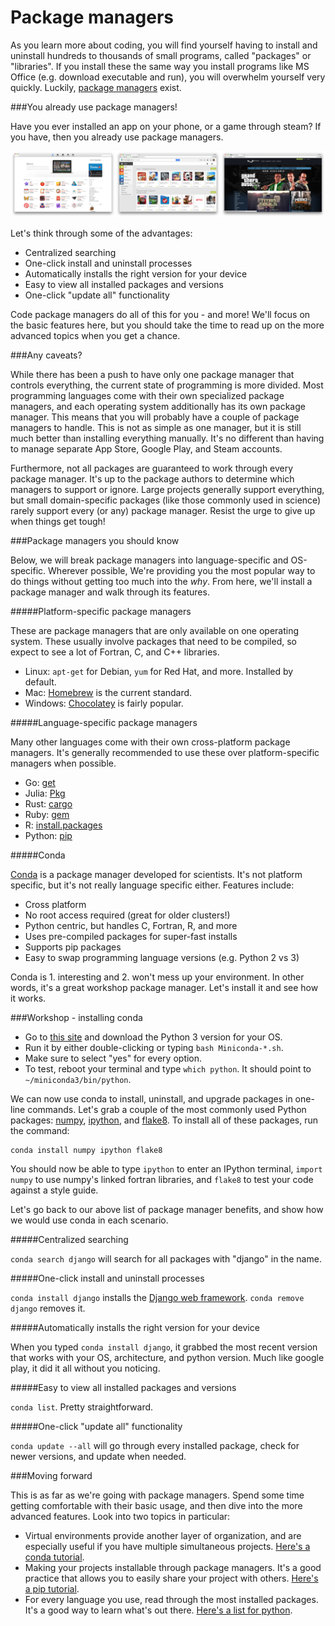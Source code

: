 Package managers
================

As you learn more about coding, you will find yourself having to install and
uninstall hundreds to thousands of small programs, called "packages" or "libraries".
If you install these the same way you install programs like MS Office
(e.g. download executable and run), you will overwhelm yourself very quickly.
Luckily, [package managers](http://en.wikipedia.org/wiki/Package_manager) exist.

###You already use package managers!

Have you ever installed an app on your phone, or a game through steam? If you
have, then you already use package managers.

![](img/managers.png)

Let's think through some of the advantages:

 * Centralized searching
 * One-click install and uninstall processes
 * Automatically installs the right version for your device
 * Easy to view all installed packages and versions
 * One-click "update all" functionality

Code package managers do all of this for you - and more! We'll focus on the
basic features here, but you should take the time to read up on the more advanced
topics when you get a chance.

###Any caveats?

While there has been a push to have only one package manager that controls
everything, the current state of programming is more divided. Most programming
languages come with their own specialized package managers, and each operating
system additionally has its own package manager. This means that you will
probably have a couple of package managers to handle. This is not as simple as
one manager, but it is still much better than installing everything manually. It's
no different than having to manage separate App Store, Google Play, and Steam
accounts.

Furthermore, not all packages are guaranteed to work through every package
manager. It's up to the package authors to determine which managers to
support or ignore. Large projects generally support everything, but small
domain-specific packages (like those commonly used in science) rarely support
every (or any) package manager. Resist the urge to give up when things get tough!

###Package managers you should know

Below, we will break package managers into language-specific and OS-specific. Wherever
possible, We're providing you the most popular way to do things without getting too
much into the *why*. From here, we'll install a package manager and walk through
its features.

#####Platform-specific package managers

These are package managers that are only available on one operating system. These
usually involve packages that need to be compiled, so expect to see a lot of
Fortran, C, and C++ libraries.

 * Linux: `apt-get` for Debian, `yum` for Red Hat, and more. Installed by default.
 * Mac: [Homebrew](http://brew.sh/) is the current standard.
 * Windows: [Chocolatey](https://chocolatey.org/) is fairly popular.

#####Language-specific package managers

Many other languages come with their own cross-platform package managers. It's
generally recommended to use these over platform-specific managers when possible.

 * Go: [get](https://golang.org/cmd/go/)
 * Julia: [Pkg](http://pkg.julialang.org/)
 * Rust: [cargo](http://doc.crates.io/)
 * Ruby: [gem](https://rubygems.org/)
 * R: [install.packages](http://ww2.coastal.edu/kingw/statistics/R-tutorials/package.html)
 * Python: [pip](https://docs.python.org/3/installing/)

#####Conda

[Conda](http://conda.pydata.org/docs/) is a package manager developed for scientists.
It's not platform specific, but it's not really language specific either.
Features include:

 * Cross platform
 * No root access required (great for older clusters!)
 * Python centric, but handles C, Fortran, R, and more
 * Uses pre-compiled packages for super-fast installs
 * Supports pip packages
 * Easy to swap programming language versions (e.g. Python 2 vs 3)

Conda is 1. interesting and 2. won't mess up your environment. In other words,
it's a great workshop package manager. Let's install it and see how it works.

###Workshop - installing conda

 * Go to [this site](http://conda.pydata.org/miniconda.html#miniconda) and download
   the Python 3 version for your OS.
 * Run it by either double-clicking or typing `bash Miniconda-*.sh`.
 * Make sure to select "yes" for every option.
 * To test, reboot your terminal and type `which python`. It should point to `~/miniconda3/bin/python`.

We can now use conda to install, uninstall, and upgrade packages in one-line
commands. Let's grab a couple of the most commonly used Python packages: [numpy](http://www.numpy.org/),
[ipython](http://ipython.org/), and [flake8](https://flake8.readthedocs.org/en/2.3.0/).
To install all of these packages, run the command:

```
conda install numpy ipython flake8
```

You should now be able to type `ipython` to enter an IPython terminal, `import numpy`
to use numpy's linked fortran libraries, and `flake8` to test your code against
a style guide.

Let's go back to our above list of package manager benefits, and show how we would
use conda in each scenario.

#####Centralized searching

`conda search django` will search for all packages with "django" in the name.

#####One-click install and uninstall processes

`conda install django` installs the [Django web framework](https://www.djangoproject.com/).
`conda remove django` removes it.

#####Automatically installs the right version for your device

When you typed `conda install django`, it grabbed the most recent version that
works with your OS, architecture, and python version. Much like google play,
it did it all without you noticing.

#####Easy to view all installed packages and versions

`conda list`. Pretty straightforward.

#####One-click "update all" functionality

`conda update --all` will go through every installed package, check for newer
versions, and update when needed.

###Moving forward

This is as far as we're going with package managers. Spend some time getting
comfortable with their basic usage, and then dive into the more advanced
features. Look into two topics in particular:

 * Virtual environments provide another layer of organization, and are especially
   useful if you have multiple simultaneous projects.
   [Here's a conda tutorial](http://www.continuum.io/blog/conda).
 * Making your projects installable through package managers. It's a good practice
   that allows you to easily share your project with others.
   [Here's a pip tutorial](https://hynek.me/articles/sharing-your-labor-of-love-pypi-quick-and-dirty/).
 * For every language you use, read through the most installed packages. It's a good
   way to learn what's out there. [Here's a list for python](http://pypi-ranking.info/alltime).
